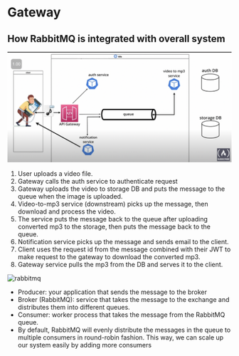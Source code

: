 # Gateway

## How RabbitMQ is integrated with overall system

![system diagram](./docs/queue-in-overall-system.png 'Queue in the overall system')

1. User uploads a video file.
2. Gateway calls the auth service to authenticate request
3. Gateway uploads the video to storage DB and puts the message to the queue when the image is uploaded.
4. Video-to-mp3 service (downstream) picks up the message, then download and process the video.
5. The service puts the message back to the queue after uploading converted mp3 to the storage, then puts the message back to the queue.
6. Notification service picks up the message and sends email to the client.
7. Client uses the request id from the message combined with their JWT to make request to the gateway to download the converted mp3.
8. Gateway service pulls the mp3 from the DB and serves it to the client.

![rabbitmq](./docs/rabbitmq.png, 'RabbitMQ')

- Producer: your application that sends the message to the broker
- Broker (RabbitMQ): service that takes the message to the exchange and distributes them into different queues.
- Consumer: worker process that takes the message from the RabbitMQ queue.
- By default, RabbitMQ will evenly distribute the messages in the queue to multiple consumers in round-robin fashion. This way, we can scale up our system easily by adding more consumers
